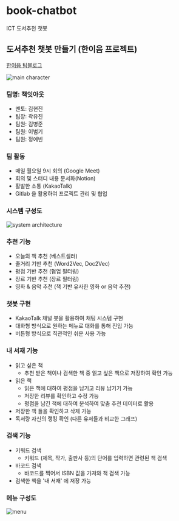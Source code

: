 # book-chatbot

ICT 도서추천 챗봇

## 도서추천 챗봇 만들기 (한이음 프로젝트)

[한이음 팀블로그](https://www.hanium.or.kr/portal/project/teamBlogView.do)

![main character](./static/introduce.png)

### 팀명: 책잇아웃

- 멘토: 김현진
- 팀장: 곽유진
- 팀원: 김병준
- 팀원: 이범기
- 팀원: 정예빈

### 팀 활동

- 매일 월요일 9시 회의 (Google Meet)
- 회의 및 스터디 내용 문서화(Notion)
- 활발한 소통 (KakaoTalk)
- Gitlab 을 활용하여 프로젝트 관리 및 협업

### 시스템 구성도

![system architecture](./static/system_architecture.png)

### 추천 기능

- 오늘의 책 추천 (베스트셀러)
- 줄거리 기반 추천 (Word2Vec, Doc2Vec)
- 평점 기반 추천 (협업 필터링)
- 장르 기반 추천 (장르 필터링)
- 영화 & 음악 추천 (책 기반 유사한 영화 or 음악 추천)

### 챗봇 구현

- KakaoTalk 채널 봇을 활용하여 채팅 시스템 구현
- 대화형 방식으로 원하는 메뉴로 대화를 통해 진입 가능
- 버튼형 방식으로 직관적인 쉬운 사용 가능

### 내 서재 기능

- 읽고 싶은 책
  - 추천 받은 책이나 검색한 책 중 읽고 싶은 책으로 저장하여 확인 가능
- 읽은 책
  - 읽은 책에 대하여 평점을 남기고 리뷰 남기기 가능
  - 저장한 리뷰를 확인하고 수정 가능
  - 평점을 남긴 책에 대하여 분석하여 맞춤 추천 데이터로 활용
- 저장한 책 들을 확인하고 삭제 가능
- 독서량 자신의 랭킹 확인 (다른 유저들과 비교한 그래프)

### 검색 기능

- 키워드 검색
  - 키워드 (제목, 작가, 출판사 등)의 단어를 입력하면 관련된 책 검색
- 바코드 검색
  - 바코드를 찍어서 ISBN 값을 가져와 책 검색 가능
- 검색한 책을 '내 서재' 에 저장 가능


### 메뉴 구성도

![menu](./static/menu.png)
